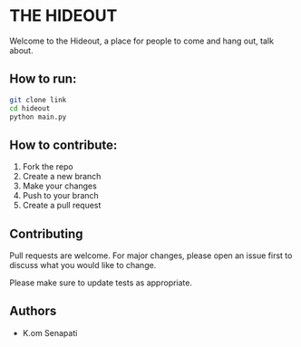 # THE HIDEOUT

Welcome to the Hideout, a place for people to come and hang out, talk about.

## How to run:

```bash
git clone link
cd hideout
python main.py
```

## How to contribute:

1. Fork the repo
2. Create a new branch
3. Make your changes
4. Push to your branch
5. Create a pull request

## Contributing

Pull requests are welcome. For major changes, please open an issue first to discuss what you would like to change.

Please make sure to update tests as appropriate.

## Authors

- K.om Senapati